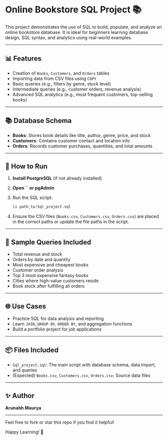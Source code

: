 # Online Bookstore SQL Project 📚

This project demonstrates the use of SQL to build, populate, and analyze an online bookstore database. It is ideal for beginners learning database design, SQL syntax, and analytics using real-world examples.

---

## 📊 Features

* Creation of `Books`, `Customers`, and `Orders` tables
* Importing data from CSV files using `COPY`
* Basic queries (e.g., filters by genre, stock level)
* Intermediate queries (e.g., customer orders, revenue analysis)
* Advanced SQL analytics (e.g., most frequent customers, top-selling books)

---

## 📚 Database Schema

* **Books**: Stores book details like title, author, genre, price, and stock
* **Customers**: Contains customer contact and location info
* **Orders**: Records customer purchases, quantities, and total amounts

---

## 🔹 How to Run

1. **Install PostgreSQL** (if not already installed)
2. **Open **\`\`** or pgAdmin**
3. Run the SQL script:

   ```sql
   \i path_to/Sql_project.sql
   ```
4. Ensure the CSV files (`Books.csv`, `Customers.csv`, `Orders.csv`) are placed in the correct paths or update the file paths in the script.

---

## 📓 Sample Queries Included

* Total revenue and stock
* Orders by date and quantity
* Most expensive and cheapest books
* Customer order analysis
* Top 3 most expensive fantasy books
* Cities where high-value customers reside
* Book stock after fulfilling all orders

---

## 🌐 Use Cases

* Practice SQL for data analysis and reporting
* Learn `JOIN`, `GROUP BY`, `ORDER BY`, and aggregation functions
* Build a portfolio project for job applications

---

## 📦 Files Included

* `Sql_project.sql`: The main script with database schema, data import, and queries
* (Expected) `Books.csv`, `Customers.csv`, `Orders.csv`: Source data files

---

## ✨ Author

**Arunabh Maurya**

---

Feel free to fork or star this repo if you find it helpful!

Happy Learning! 🚀
